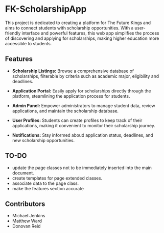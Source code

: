 # FK-ScholarshipApp
This project is dedicated to creating a platform for The Future Kings and aims to connect students with scholarship opportunities. With a user-friendly interface and powerful features, this web app simplifies the process of discovering and applying for scholarships, making higher education more accessible to students.

## Features
- **Scholarship Listings:** Browse a comprehensive database of scholarships, filterable by criteria such as academic major, eligibility and deadlines.

- **Application Portal:** Easily apply for scholarships directly through the platform, steamlining the application process for students.

- **Admin Panel:** Empower administrators to manage student data, review applications, and maintain the scholarship database.

- **User Profiles:** Students can create profiles to keep track of their applications, making it convenient to monitor their scholarship journey.

- **Notifications:** Stay informed aboud application status, deadlines, and new scholarship opportunities.

## TO-DO
- update the page classes not to be immediately inserted into the main document.
- create templates for page extended classes.
- associate data to the page class.
- make the features section accurate

## Contributors
- Michael Jenkins
- Matthew Ward
- Donovan Reid
